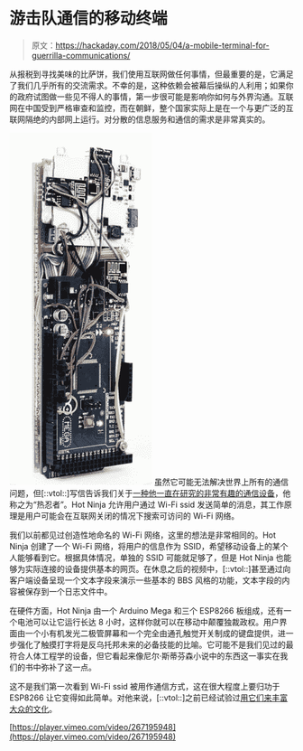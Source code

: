 # 游击队通信的移动终端

> 原文：<https://hackaday.com/2018/05/04/a-mobile-terminal-for-guerrilla-communications/>

从报税到寻找美味的比萨饼，我们使用互联网做任何事情，但最重要的是，它满足了我们几乎所有的交流需求。不幸的是，这种依赖会被幕后操纵的人利用；如果你的政府试图做一些见不得人的事情，第一步很可能是影响你如何与外界沟通。互联网在中国受到严格审查和监控，而在朝鲜，整个国家实际上是在一个与更广泛的互联网隔绝的内部网上运行。对分散的信息服务和通信的需求是非常真实的。

[![](img/d52e4b600995be55eac6eb086f3ab431.png)](https://hackaday.com/wp-content/uploads/2018/05/hotninja_detail.jpg) 虽然它可能无法解决世界上所有的通信问题，但[::vtol::]写信告诉我们关于[一种他一直在研究的非常有趣的通信设备](http://vtol.cc/filter/works/Hot-Ninja)，他称之为“热忍者”。Hot Ninja 允许用户通过 Wi-Fi ssid 发送简单的消息，其工作原理是用户可能会在互联网关闭的情况下搜索可访问的 Wi-Fi 网络。

我们以前都见过创造性地命名的 Wi-Fi 网络，这里的想法是非常相同的。Hot Ninja 创建了一个 Wi-Fi 网络，将用户的信息作为 SSID，希望移动设备上的某个人能够看到它。根据具体情况，单独的 SSID 可能就足够了，但是 Hot Ninja 也能够为实际连接的设备提供基本的网页。在休息之后的视频中，[::vtol::]甚至通过向客户端设备呈现一个文本字段来演示一些基本的 BBS 风格的功能，文本字段的内容被保存到一个日志文件中。

在硬件方面，Hot Ninja 由一个 Arduino Mega 和三个 ESP8266 板组成，还有一个电池可以让它运行长达 8 小时，这样你就可以在移动中颠覆独裁政权。用户界面由一个小有机发光二极管屏幕和一个完全由通孔触觉开关制成的键盘提供，进一步强化了触摸打字将是反乌托邦未来的必备技能的比喻。它可能不是我们见过的最符合人体工程学的设备，但它看起来像尼尔·斯蒂芬森小说中的东西这一事实在我们的书中弥补了这一点。

这不是我们第一次看到 Wi-Fi ssid 被用作通信方式，这在很大程度上要归功于 ESP8266 让它变得如此简单。对他来说，[::vtol::]之前已经试验过[用它们来丰富大众的文化](https://hackaday.com/2016/06/06/poetic-ssids/)。

[https://player.vimeo.com/video/267195948](https://player.vimeo.com/video/267195948)